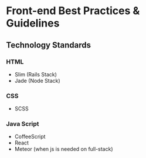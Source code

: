 # Front-end Best Practices & Guidelines

## Technology Standards
### HTML
* Slim (Rails Stack)
* Jade (Node Stack)
### CSS
* SCSS
### Java Script
* CoffeeScript
* React
* Meteor (when js is needed on full-stack)
